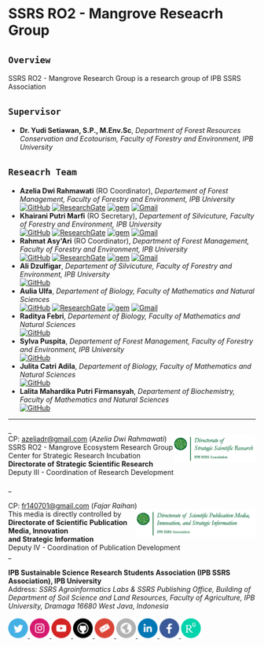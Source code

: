 # SSRS RO2 - Mangrove Reseacrh Group 

## `Overview`

SSRS RO2 - Mangrove Research Group is a research group of IPB SSRS Association

## `Supervisor`
 - **Dr. Yudi Setiawan, S.P., M.Env.Sc**, _Department of Forest Resources Conservation and Ecotourism, Faculty of Forestry and Environment, IPB University_
## `Reseacrh Team`
- **Azelia Dwi Rahmawati** (RO Coordinator), _Departement of Forest Management, Faculty of Forestry and Environment, IPB University_
  <br /> [![GitHub](https://img.shields.io/badge/GitHub-azeliadr-darkgrey?style=flat&logo=github&logoColor=white)](https://github.com/azeliadr/) [![ResearchGate](https://img.shields.io/badge/ResearchGate-00CCBB?style=flat&logo=ResearchGate&logoColor=white)](https://www.researchgate.net/profile/Azelia-Rahmawati) [![gem](https://img.shields.io/badge/LinkedIn-0077B5?style=flat&logo=linkedin&logoColor=white)](https://www.linkedin.com/in/azelia-dwi-rahmawati/) [![Gmail](https://img.shields.io/badge/Gmail-D14836?style=flat&logo=gmail&logoColor=white)](azeliadr@gmail.com)
- **Khairani Putri Marfi** (RO Secretary), _Departement of Silvicuture, Faculty of Forestry and Environment, IPB University_
   <br /> [![GitHub](https://img.shields.io/badge/GitHub-khairanimarfi-darkgrey?style=flat&logo=github&logoColor=white)](https://github.com/khairanimarfi/) [![ResearchGate](https://img.shields.io/badge/ResearchGate-00CCBB?style=flat&logo=ResearchGate&logoColor=white)](https://www.researchgate.net/profile/khairani-putri-marfi) [![gem](https://img.shields.io/badge/LinkedIn-0077B5?style=flat&logo=linkedin&logoColor=white)](https://www.linkedin.com/in/khairani-putri-marfi-7b7689238) [![Gmail](https://img.shields.io/badge/Gmail-D14836?style=flat&logo=gmail&logoColor=white)](khairani.marfi@gmail.com)
- **Rahmat Asy'Ari** (RO Coordinator), _Department of Forest Management, Faculty of Forestry and Environment, IPB University_
    <br /> [![GitHub](https://img.shields.io/badge/GitHub-arihutan-darkgrey?style=flat&logo=github&logoColor=white)](https://github.com/arihutan/)  [![ResearchGate](https://img.shields.io/badge/ResearchGate-00CCBB?style=flat&logo=ResearchGate&logoColor=white)](https://www.researchgate.net/profile/Rahmat-Asyari)  [![gem](https://img.shields.io/badge/LinkedIn-0077B5?style=flat&logo=linkedin&logoColor=white)](https://www.linkedin.com/in/rahmat-asy-ari-21b59a1bb/) [![Gmail](https://img.shields.io/badge/Gmail-D14836?style=flat&logo=gmail&logoColor=white)](asyarihutan92@gmail.com)
- **Ali Dzulfigar**,  _Departement of Silvicuture, Faculty of Forestry and Environment, IPB University_
  <br /> [![GitHub](https://img.shields.io/badge/GitHub-alifigar-darkgrey?style=flat&logo=github&logoColor=white)](https://github.com/alifigar/) 
- **Aulia Ulfa**, _Departement of Biology, Faculty of Mathematics and Natural Sciences_
   <br />  [![GitHub](https://img.shields.io/badge/GitHub-ulfaulia-darkgrey?style=flat&logo=github&logoColor=white)](https://github.com/alfaulia/) [![ResearchGate](https://img.shields.io/badge/ResearchGate-00CCBB?style=flat&logo=ResearchGate&logoColor=white)](https://www.researchgate.net/profile/Aulia-Ulfa-3) [![gem](https://img.shields.io/badge/LinkedIn-0077B5?style=flat&logo=linkedin&logoColor=white)](https://www.linkedin.com/in/aulia-ulfa-3231bb249/) [![Gmail](https://img.shields.io/badge/Gmail-D14836?style=flat&logo=gmail&logoColor=white)](ulfaaulia@1304@gmail.com)
- **Raditya Febri**, _Departement of Biology, Faculty of Mathematics and Natural Sciences_
  <br /> [![GitHub](https://img.shields.io/badge/GitHub-febridty-darkgrey?style=flat&logo=github&logoColor=white)](https://github.com/febridty/) 
- **Sylva Puspita**, _Departement of Forest Management, Faculty of Forestry and Environment, IPB University_
  <br /> [![GitHub](https://img.shields.io/badge/GitHub-sylvapuspita1-darkgrey?style=flat&logo=github&logoColor=white)](https://github.com/sylvapuspita1/) 
- **Julita Catri Adila**,  _Departement of Biology, Faculty of Mathematics and Natural Sciences_
  <br /> [![GitHub](https://img.shields.io/badge/GitHub-catriadila-darkgrey?style=flat&logo=github&logoColor=white)](https://github.com/catriadila/) 
- **Lalita Mahardika Putri Firmansyah**, _Departement of Biochemistry, Faculty of Mathematics and Natural Sciences_
  <br /> [![GitHub](https://img.shields.io/badge/GitHub-lalitampff-darkgrey?style=flat&logo=github&logoColor=white)](https://github.com/lalitampff/) 
________________________________________________________________________________________________________________________________________________________


_
<br/> CP: azeliadr@gmail.com (*Azelia Dwi Rahmawati*)<img src="https://github.com/ipbssrs/ipbssrs/blob/e06c45804cf17ab573e55ff856c4c3b8bcf81b8e/logo-ssrs/Dir_Riset.png" align="right" width="33%" />
<br/> SSRS RO2 - Mangrove Ecosystem Research Group
  <br/> Center for Strategic Research Incubation
  <br/> **Directorate of Strategic Scientific Research**
  <br/> Deputy III - Coordination of Research Development 
<br/> 
<br/>
_
<br/>
<br/> CP: fr140701@gmail.com (*Fajar Raihan*)<img src="https://github.com/ipbssrs/ipbssrs/blob/e06c45804cf17ab573e55ff856c4c3b8bcf81b8e/logo-ssrs/Dir_Medpub.png" align="right" width="48%" />
<br/> This media is directly controlled by
  <br/> **Directorate of Scientific Publication Media, Innovation**
  <br/> **and Strategic Information**
  <br/> Deputy IV - Coordination of Publication Development
<br/> 
_
<br/>
<br/> **IPB Sustainable Science Research Students Association (IPB SSRS Association), IPB University**
<br/> Address: *SSRS Agroinformatics Labs & SSRS Publishing Office, Building of Department of Soil Science and Land Resources, Faculty of Agriculture, IPB University, Dramaga 16680 West Java, Indonesia*
<br /> 
<br /> <a href="https://twitter.com/ipbssrs_assoc">
  <img src="https://github.com/ipbssrs/ipbssrs/blob/9d7075b4b916601af7be6b1a809b79ca3ae9e6c5/logo-media/twitter.png" alt="Twitter" title="Twitter" width="40" height="40" /><a href="https://www.instagram.com/ipbssrs.assoc/">
  <img src="https://github.com/ipbssrs/ipbssrs/blob/9d7075b4b916601af7be6b1a809b79ca3ae9e6c5/logo-media/instagram.png" alt="instagram" title="instagram" width="40" height="40" /><a href="https://www.youtube.com/@ipbssrsassociation254">
  <img src="https://github.com/ipbssrs/ipbssrs/blob/9d7075b4b916601af7be6b1a809b79ca3ae9e6c5/logo-media/youtube.png" alt="youtube" title="youtube" width="40" height="40" /><a href="https://github.com/ipbssrs">
  <img src="https://github.com/ipbssrs/ipbssrs/blob/9d7075b4b916601af7be6b1a809b79ca3ae9e6c5/logo-media/github.png" alt="github" title="github" width="40" height="40" /><a href="ssrs@apps.ipb.ac.id">
  <img src="https://github.com/ipbssrs/ipbssrs/blob/9d7075b4b916601af7be6b1a809b79ca3ae9e6c5/logo-media/mail.png" alt="mail" title="mail" width="40" height="40" /><a href="https://ssrs.ipb.ac.id/">
  <img src="https://github.com/ipbssrs/ipbssrs/blob/9d7075b4b916601af7be6b1a809b79ca3ae9e6c5/logo-media/www.png" alt="website" title="website" width="40" height="40" /><a href="https://www.linkedin.com/company/ipb-sustainable-science-research-students-association/">
  <img src="https://github.com/ipbssrs/ipbssrs/blob/9d7075b4b916601af7be6b1a809b79ca3ae9e6c5/logo-media/linkedin.png" alt="Linkedin" title="Linkedin" width="40" height="40" /><a href="https://www.facebook.com/people/IPB-SSRS-Association/100082564195815/">
  <img src="https://github.com/ipbssrs/ipbssrs/blob/9d7075b4b916601af7be6b1a809b79ca3ae9e6c5/logo-media/facebook.png" alt="facebook" title="facebook" width="40" height="40" /><a href="https://www.researchgate.net/lab/IPB-SSRS-Association-Ipb-Ssrs-Association-2">
  <img src="https://github.com/ipbssrs/ipbssrs/blob/72c1d782bba8589d5429e8cb2426dccf50f11b6e/logo-media/1200px-ResearchGate_icon_SVG.svg.png" alt="ResearchGate" title="ResearchGate" width="40" height="40" />
  
  
